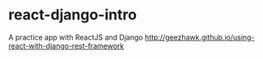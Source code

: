 # react-django-intro
A practice app with ReactJS and Django http://geezhawk.github.io/using-react-with-django-rest-framework
